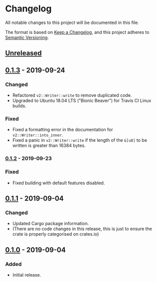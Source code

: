 # Changelog

All notable changes to this project will be documented in this file.

The format is based on [Keep a Changelog], and this project adheres to [Semantic Versioning].

## [Unreleased]

## [0.1.3] - 2019-09-24
### Changed
- Refactored `v2::Writer::write` to remove duplicated code.
- Upgraded to Ubuntu 18.04 LTS ("Bionic Beaver") for Travis CI Linux builds.

### Fixed
- Fixed a formatting error in the documentation for `v2::Writer::into_inner`.
- Fixed a panic in `v2::Writer::write` if the length of the `&[u8]` to be written is greater than
  16384 bytes.

### [0.1.2] - 2019-09-23
### Fixed
- Fixed building with default features disabled.

## [0.1.1] - 2019-09-04
### Changed
- Updated Cargo package information.
- (There are no code changes in this release, this is just to ensure the crate is properly
  categorised on crates.io)

## [0.1.0] - 2019-09-04
### Added
- Initial release.

[Keep a Changelog]: https://keepachangelog.com/en/1.0.0/
[Semantic Versioning]: https://semver.org/spec/v2.0.0.html
[Unreleased]: https://github.com/FaultyRAM/redshirt-rs/compare/v0.1.3...HEAD
[0.1.3]: https://github.com/FaultyRAM/redshirt-rs/compare/v0.1.2...v0.1.3
[0.1.2]: https://github.com/FaultyRAM/redshirt-rs/compare/v0.1.1...v0.1.2
[0.1.1]: https://github.com/FaultyRAM/redshirt-rs/compare/v0.1.0...v0.1.1
[0.1.0]: https://github.com/FaultyRAM/redshirt-rs/releases/tag/v0.1.0
